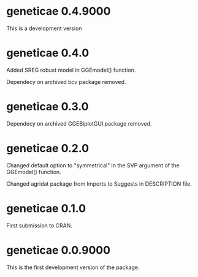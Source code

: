 # geneticae 0.4.9000

This is a development version

# geneticae 0.4.0

Added SREG robust model in GGEmodel() function.

Dependecy on archived bcv package removed.

# geneticae 0.3.0

Dependecy on archived GGEBiplotGUI package removed.

# geneticae 0.2.0

Changed default option to "symmetrical" in the SVP argument of the GGEmodel()
function.

Changed agridat package from Imports to Suggests in DESCRIPTION file.

# geneticae 0.1.0

First submission to CRAN.

# geneticae 0.0.9000

This is the first development version of the package.




